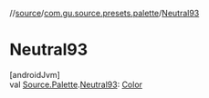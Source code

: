 //[source](../../index.md)/[com.gu.source.presets.palette](index.md)/[Neutral93](-neutral93.md)

# Neutral93

[androidJvm]\
val [Source.Palette](../com.gu.source/-source/-palette/index.md).[Neutral93](-neutral93.md): [Color](https://developer.android.com/reference/kotlin/androidx/compose/ui/graphics/Color.html)
